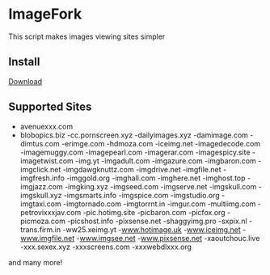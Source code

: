 # ImageFork
This script makes images viewing sites simpler

## Install
[Download](https://rawgit.com/plsankar1996/ImageFork/master/ImageFork.user.js)

## Supported Sites

- avenuexxx.com
- blobopics.biz
-cc.pornscreen.xyz
-dailyimages.xyz
-damimage.com
-dimtus.com
-erimge.com
-hdmoza.com
-iceimg.net
-imagedecode.com
-imagemuggy.com
-imagepearl.com
-imagerar.com
-imagespicy.site
-imagetwist.com
-img.yt
-imgadult.com
-imgazure.com
-imgbaron.com
-imgclick.net
-imgdawgknuttz.com
-imgdrive.net
-imgfile.net
-imgfresh.info
-imggold.org
-imghall.com
-imghere.net
-imghost.top
-imgjazz.com
-imgking.xyz
-imgseed.com
-imgserve.net
-imgskull.com
-imgskull.xyz
-imgsmarts.info
-imgspice.com
-imgstudio.org
-imgtaxi.com
-imgtornado.com
-imgtorrnt.in
-imgur.com
-multiimg.com
-petrovixxxjav.com
-pic.hotimg.site
-picbaron.com
-picfox.org
-picmoza.com
-picshost.info
-pixsense.net
-shaggyimg.pro
-sxpix.nl
-trans.firm.in
-ww25.xeimg.yt
-www.hotimage.uk
-www.iceimg.net
-www.imgfile.net
-www.imgsee.net
-www.pixsense.net
-xaoutchouc.live
-xxx.sexex.xyz
-xxxscreens.com
-xxxwebdlxxx.org

and many more!
